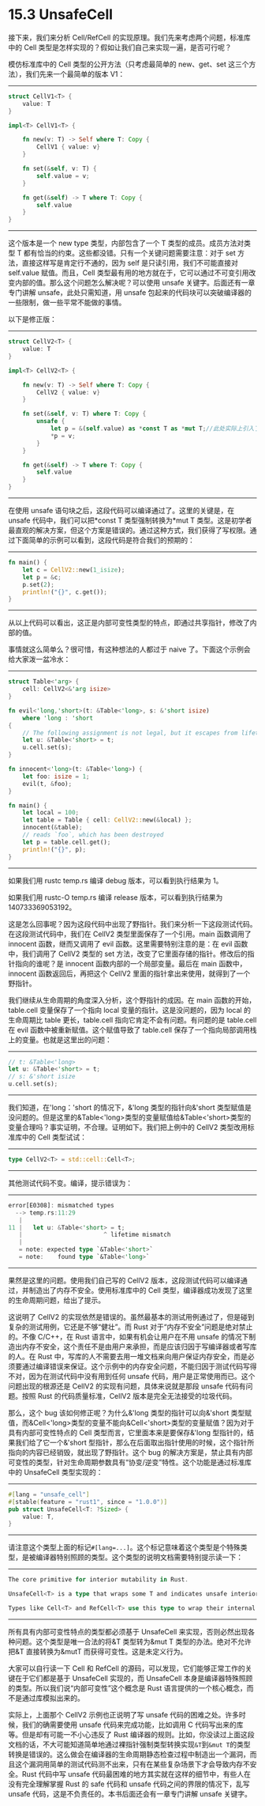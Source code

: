 # 15.3 UnsafeCell

接下来，我们来分析 Cell/RefCell 的实现原理。我们先来考虑两个问题，标准库中的 Cell 类型是怎样实现的？假如让我们自己来实现一遍，是否可行呢？

模仿标准库中的 Cell 类型的公开方法（只考虑最简单的 new、get、set 这三个方法），我们先来一个最简单的版本 V1：

---

```rust
struct CellV1<T> {
    value: T
}

impl<T> CellV1<T> {

    fn new(v: T) -> Self where T: Copy {
        CellV1 { value: v}
    }

    fn set(&self, v: T) {
        self.value = v;
    }

    fn get(&self) -> T where T: Copy {
        self.value
    }
}
```

---

这个版本是一个 new type 类型，内部包含了一个 T 类型的成员。成员方法对类型 T 都有恰当的约束。这些都没错。只有一个关键问题需要注意：对于 set 方法，直接这样写是肯定行不通的，因为 self 是只读引用，我们不可能直接对 self.value 赋值。而且，Cell 类型最有用的地方就在于，它可以通过不可变引用改变内部的值。那么这个问题怎么解决呢？可以使用 unsafe 关键字。后面还有一章专门讲解 unsafe，此处只需知道，用 unsafe 包起来的代码块可以突破编译器的一些限制，做一些平常不能做的事情。

以下是修正版：

---

```rust
struct CellV2<T> {
    value: T
}

impl<T> CellV2<T> {

    fn new(v: T) -> Self where T: Copy {
        CellV2 { value: v}
    }

    fn set(&self, v: T) where T: Copy {
        unsafe {
            let p = &(self.value) as *const T as *mut T;//此处实际上引入了未定义行为
            *p = v;
        }
    }

    fn get(&self) -> T where T: Copy {
        self.value
    }
}
```

---

在使用 unsafe 语句块之后，这段代码可以编译通过了。这里的关键是，在 unsafe 代码中，我们可以把\*const T 类型强制转换为\*mut T 类型。这是初学者最直观的解决方案，但这个方案是错误的。通过这种方式，我们获得了写权限。通过下面简单的示例可以看到，这段代码是符合我们的预期的：

---

```rust
fn main() {
    let c = CellV2::new(1_isize);
    let p = &c;
    p.set(2);
    println!("{}", c.get());
}
```

---

从以上代码可以看出，这正是内部可变性类型的特点，即通过共享指针，修改了内部的值。

事情就这么简单么？很可惜，有这种想法的人都过于 naive 了。下面这个示例会给大家泼一盆冷水：

---

```rust
struct Table<'arg> {
    cell: CellV2<&'arg isize>
}

fn evil<'long,'short>(t: &Table<'long>, s: &'short isize)
    where 'long : 'short
{
    // The following assignment is not legal, but it escapes from lifetime checking
    let u: &Table<'short> = t;
    u.cell.set(s);
}

fn innocent<'long>(t: &Table<'long>) {
    let foo: isize = 1;
    evil(t, &foo);
}

fn main() {
    let local = 100;
    let table = Table { cell: CellV2::new(&local) };
    innocent(&table);
    // reads `foo`, which has been destroyed
    let p = table.cell.get();
    println!("{}", p);
}
```

---

如果我们用 rustc temp.rs 编译 debug 版本，可以看到执行结果为 1。

如果我们用 rustc-O temp.rs 编译 release 版本，可以看到执行结果为 140733369053192。

这是怎么回事呢？因为这段代码中出现了野指针。我们来分析一下这段测试代码。在这段测试代码中，我们在 CellV2 类型里面保存了一个引用。main 函数调用了 innocent 函数，继而又调用了 evil 函数。这里需要特别注意的是：在 evil 函数中，我们调用了 CellV2 类型的 set 方法，改变了它里面存储的指针。修改后的指针指向的谁呢？是 innocent 函数内部的一个局部变量。最后在 main 函数中，innocent 函数返回后，再把这个 CellV2 里面的指针拿出来使用，就得到了一个野指针。

我们继续从生命周期的角度深入分析，这个野指针的成因。在 main 函数的开始，table.cell 变量保存了一个指向 local 变量的指针。这是没问题的，因为 local 的生命周期比 table 更长，table.cell 指向它肯定不会有问题。有问题的是 table.cell 在 evil 函数中被重新赋值。这个赋值导致了 table.cell 保存了一个指向局部调用栈上的变量。也就是这里出的问题：

---

```rust
// t: &Table<'long>
let u: &Table<'short> = t;
// s: &'short isize
u.cell.set(s);
```

---

我们知道，在'long：'short 的情况下，&'long 类型的指针向&'short 类型赋值是没问题的。但是这里的&Table<'long>类型的变量赋值给&Table<'short>类型的变量合理吗？事实证明，不合理。证明如下。我们把上例中的 CellV2 类型改用标准库中的 Cell 类型试试：

---

```rust
type CellV2<T> = std::cell::Cell<T>;
```

---

其他测试代码不变。编译，提示错误为：

---

```rust
error[E0308]: mismatched types
  --> temp.rs:11:29
   |
11 |   let u: &Table<'short> = t;
   |                       ^ lifetime mismatch
   |
   = note: expected type `&Table<'short>`
   = note:    found type `&Table<'long>`
```

---

果然是这里的问题。使用我们自己写的 CellV2 版本，这段测试代码可以编译通过，并制造出了内存不安全。使用标准库中的 Cell 类型，编译器成功发现了这里的生命周期问题，给出了提示。

这说明了 CellV2 的实现依然是错误的。虽然最基本的测试用例通过了，但是碰到复杂的测试用例，它还是不够“健壮”。而 Rust 对于“内存不安全”问题是绝对禁止的。不像 C/C++，在 Rust 语言中，如果有机会让用户在不用 unsafe 的情况下制造出内存不安全，这个责任不是由用户来承担，而是应该归因于写编译器或者写库的人。在 Rust 中，写库的人不需要去用一堆文档来向用户保证内存安全，而是必须要通过编译错误来保证。这个示例中的内存安全问题，不能归因于测试代码写得不对，因为在测试代码中没有用到任何 unsafe 代码，用户是正常使用而已。这个问题出现的根源还是 CellV2 的实现有问题，具体来说就是那段 unsafe 代码有问题。按照 Rust 的代码质量标准，CellV2 版本是完全无法接受的垃圾代码。

那么，这个 bug 该如何修正呢？为什么&'long 类型的指针可以向&'short 类型赋值，而&Cell<'long>类型的变量不能向&Cell<'short>类型的变量赋值？因为对于具有内部可变性特点的 Cell 类型而言，它里面本来是要保存&'long 型指针的，结果我们给了它一个&'short 型指针，那么在后面取出指针使用的时候，这个指针所指向的内容已经销毁，就出现了野指针。这个 bug 的解决方案是，禁止具有内部可变性的类型，针对生命周期参数具有“协变/逆变”特性。这个功能是通过标准库中的 UnsafeCell 类型实现的：

---

```rust
#[lang = "unsafe_cell"]
#[stable(feature = "rust1", since = "1.0.0")]
pub struct UnsafeCell<T: ?Sized> {
    value: T,
}
```

---

请注意这个类型上面的标记`#[lang=...]`。这个标记意味着这个类型是个特殊类型，是被编译器特别照顾的类型。这个类型的说明文档需要特别提示读一下：

---

```rust
The core primitive for interior mutability in Rust.

UnsafeCell<T> is a type that wraps some T and indicates unsafe interior operations on the wrapped type. Types with an UnsafeCell<T> field are considered to have an 'unsafe interior'. The UnsafeCell<T> type is the only legal way to obtain aliasable data that is considered mutable. In general, transmuting an &T type into an &mut T is considered undefined behavior.

Types like Cell<T> and RefCell<T> use this type to wrap their internal data.
```

---

所有具有内部可变性特点的类型都必须基于 UnsafeCell 来实现，否则必然出现各种问题。这个类型是唯一合法的将&T 类型转为&mut T 类型的办法。绝对不允许把&T 直接转换为&mutT 而获得可变性。这是未定义行为。

大家可以自行读一下 Cell 和 RefCell 的源码，可以发现，它们能够正常工作的关键在于它们都是基于 UnsafeCell 实现的，而 UnsafeCell 本身是编译器特殊照顾的类型。所以我们说“内部可变性”这个概念是 Rust 语言提供的一个核心概念，而不是通过库模拟出来的。

实际上，上面那个 CellV2 示例也正说明了写 unsafe 代码的困难之处。许多时候，我们的确需要使用 unsafe 代码来完成功能，比如调用 C 代码写出来的库等。但是却有可能一不小心违反了 Rust 编译器的规则。比如，你没读过上面这段文档的话，不大可能知道简单地通过裸指针强制类型转换实现`&T`到`&mut T`的类型转换是错误的。这么做会在编译器的生命周期静态检查过程中制造出一个漏洞，而且这个漏洞用简单的测试代码测不出来，只有在某些复杂场景下才会导致内存不安全。Rust 代码中写 unsafe 代码最困难的地方其实就在这样的细节中，有些人在没有完全理解掌握 Rust 的 safe 代码和 unsafe 代码之间的界限的情况下，乱写 unsafe 代码，这是不负责任的。本书后面还会有一章专门讲解 unsafe 关键字。

